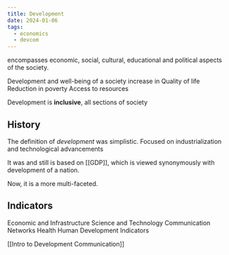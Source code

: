 ```yaml
---
title: Development
date: 2024-01-06
tags:
  - economics
  - devcom
---
```

encompasses economic, social, cultural, educational and political aspects of the society.

Development and well-being of a society
increase in Quality of life
Reduction in poverty
Access to resources 

Development is **inclusive**, all sections of society 

## History 
The definition of *development* was simplistic. Focused on industrialization and technological advancements

It was and still is based on [[GDP]], which is viewed synonymously with development of a nation.

Now, it is a more multi-faceted.

## Indicators
Economic and Infrastructure
Science and Technology
Communication Networks
Health 
Human Development Indicators

[[Intro to Development Communication]]
